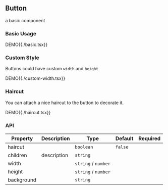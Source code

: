 ## Button

a basic component

### Basic Usage

DEMO{{./basic.tsx}}

### Custom Style

Buttons could have custom `width` and `height`

DEMO{{./custom-width.tsx}}

### Haircut

You can attach a nice haircut to the button to decorate it.

DEMO{{./haircut.tsx}}

### API

| Property   | Description | Type                | Default | Required |
| ---------- | ----------- | ------------------- | ------- | -------- |
| haircut    |             | `boolean`           | `false` |          |
| children   | description | `string`            |         |          |
| width      |             | `string` / `number` |         |          |
| height     |             | `string` / `number` |         |          |
| background |             | `string`            |         |          |
